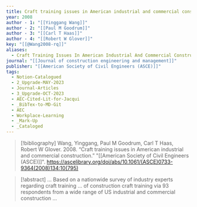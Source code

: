 ```yaml
---
title: Craft training issues in American industrial and commercial construction
year: 2008
author - 1: "[[Yinggang Wang]]"
author - 2: "[[Paul M Goodrum]]"
author - 3: "[[Carl T Haas]]"
author - 4: "[[Robert W Glover]]"
key: "[[@Wang2008-rq]]"
aliases:
  - Craft Training Issues In American Industrial And Commercial Construction
journal: "[[Journal of construction engineering and management]]"
publisher: "[[American Society of Civil Engineers (ASCE)]]"
tags:
  - Notion-Catalogued
  - 2_Upgrade-MAY-2023
  - Journal-Articles
  - 3_Upgrade-OCT-2023
  - AEC-Cited-Lit-for-Jacqui
  - _BibTex-to-MD-Git
  - AEC
  - Workplace-Learning
  - _Mark-Up
  - _Cataloged
---
```


> [!bibliography]
> Wang, Yinggang, Paul M Goodrum, Carl T Haas, Robert W Glover. 2008. “Craft training issues in American industrial and commercial construction.” "[[American Society of Civil Engineers (ASCE)]]". https://ascelibrary.org/doi/abs/10.1061/(ASCE)0733-9364(2008)134:10(795)

> [!abstract]
> … Based on a nationwide survey of industry experts regarding craft training … of construction craft training via 93 respondents from a wide range of US industrial and commercial construction …